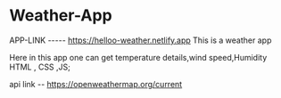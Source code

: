 # Weather-App
APP-LINK ----- https://helloo-weather.netlify.app
This is a weather app 


Here in this app one can get temperature details,wind speed,Humidity
HTML , CSS ,JS;

api link -- https://openweathermap.org/current
